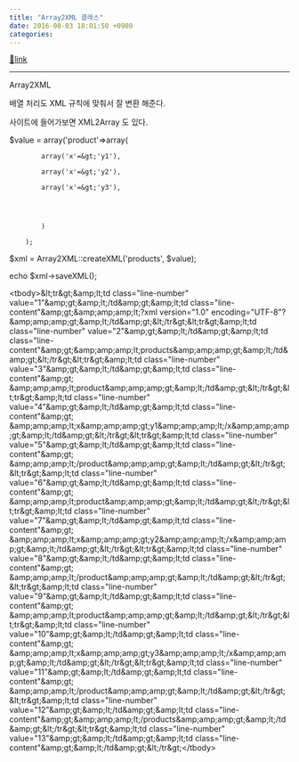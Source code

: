 ```yaml
---
title: "Array2XML 클래스"
date: 2016-08-03 18:01:50 +0900
categories: 
---
```

[🔗link](http://www.mins01.com/mh/tech/read/1026)
***


Array2XML  


배열 처리도 XML 규칙에 맞춰서 잘 변환 해준다.

사이트에 들어가보면 XML2Array 도 있다.

  
  


$value = array('product'=&gt;array(

			array('x'=&gt;'y1'),

			array('x'=&gt;'y2'),

			array('x'=&gt;'y3'),

  


			)

		);

  


$xml = Array2XML::createXML('products', $value);

echo $xml-&gt;saveXML();



  
  
  


<table>&lt;tbody&gt;&amp;lt;tr&amp;gt;&amp;amp;lt;td class="line-number" value="1"&amp;amp;gt;&amp;amp;lt;/td&amp;amp;gt;&amp;amp;lt;td class="line-content"&amp;amp;gt;&amp;amp;amp;amp;lt;?xml version="1.0" encoding="UTF-8"?&amp;amp;amp;amp;gt;&amp;amp;lt;/td&amp;amp;gt;&amp;lt;/tr&amp;gt;&amp;lt;tr&amp;gt;&amp;amp;lt;td class="line-number" value="2"&amp;amp;gt;&amp;amp;lt;/td&amp;amp;gt;&amp;amp;lt;td class="line-content"&amp;amp;gt;&amp;amp;amp;amp;lt;products&amp;amp;amp;amp;gt;&amp;amp;lt;/td&amp;amp;gt;&amp;lt;/tr&amp;gt;&amp;lt;tr&amp;gt;&amp;amp;lt;td class="line-number" value="3"&amp;amp;gt;&amp;amp;lt;/td&amp;amp;gt;&amp;amp;lt;td class="line-content"&amp;amp;gt;  &amp;amp;amp;amp;lt;product&amp;amp;amp;amp;gt;&amp;amp;lt;/td&amp;amp;gt;&amp;lt;/tr&amp;gt;&amp;lt;tr&amp;gt;&amp;amp;lt;td class="line-number" value="4"&amp;amp;gt;&amp;amp;lt;/td&amp;amp;gt;&amp;amp;lt;td class="line-content"&amp;amp;gt;    &amp;amp;amp;amp;lt;x&amp;amp;amp;amp;gt;y1&amp;amp;amp;amp;lt;/x&amp;amp;amp;amp;gt;&amp;amp;lt;/td&amp;amp;gt;&amp;lt;/tr&amp;gt;&amp;lt;tr&amp;gt;&amp;amp;lt;td class="line-number" value="5"&amp;amp;gt;&amp;amp;lt;/td&amp;amp;gt;&amp;amp;lt;td class="line-content"&amp;amp;gt;  &amp;amp;amp;amp;lt;/product&amp;amp;amp;amp;gt;&amp;amp;lt;/td&amp;amp;gt;&amp;lt;/tr&amp;gt;&amp;lt;tr&amp;gt;&amp;amp;lt;td class="line-number" value="6"&amp;amp;gt;&amp;amp;lt;/td&amp;amp;gt;&amp;amp;lt;td class="line-content"&amp;amp;gt;  &amp;amp;amp;amp;lt;product&amp;amp;amp;amp;gt;&amp;amp;lt;/td&amp;amp;gt;&amp;lt;/tr&amp;gt;&amp;lt;tr&amp;gt;&amp;amp;lt;td class="line-number" value="7"&amp;amp;gt;&amp;amp;lt;/td&amp;amp;gt;&amp;amp;lt;td class="line-content"&amp;amp;gt;    &amp;amp;amp;amp;lt;x&amp;amp;amp;amp;gt;y2&amp;amp;amp;amp;lt;/x&amp;amp;amp;amp;gt;&amp;amp;lt;/td&amp;amp;gt;&amp;lt;/tr&amp;gt;&amp;lt;tr&amp;gt;&amp;amp;lt;td class="line-number" value="8"&amp;amp;gt;&amp;amp;lt;/td&amp;amp;gt;&amp;amp;lt;td class="line-content"&amp;amp;gt;  &amp;amp;amp;amp;lt;/product&amp;amp;amp;amp;gt;&amp;amp;lt;/td&amp;amp;gt;&amp;lt;/tr&amp;gt;&amp;lt;tr&amp;gt;&amp;amp;lt;td class="line-number" value="9"&amp;amp;gt;&amp;amp;lt;/td&amp;amp;gt;&amp;amp;lt;td class="line-content"&amp;amp;gt;  &amp;amp;amp;amp;lt;product&amp;amp;amp;amp;gt;&amp;amp;lt;/td&amp;amp;gt;&amp;lt;/tr&amp;gt;&amp;lt;tr&amp;gt;&amp;amp;lt;td class="line-number" value="10"&amp;amp;gt;&amp;amp;lt;/td&amp;amp;gt;&amp;amp;lt;td class="line-content"&amp;amp;gt;    &amp;amp;amp;amp;lt;x&amp;amp;amp;amp;gt;y3&amp;amp;amp;amp;lt;/x&amp;amp;amp;amp;gt;&amp;amp;lt;/td&amp;amp;gt;&amp;lt;/tr&amp;gt;&amp;lt;tr&amp;gt;&amp;amp;lt;td class="line-number" value="11"&amp;amp;gt;&amp;amp;lt;/td&amp;amp;gt;&amp;amp;lt;td class="line-content"&amp;amp;gt;  &amp;amp;amp;amp;lt;/product&amp;amp;amp;amp;gt;&amp;amp;lt;/td&amp;amp;gt;&amp;lt;/tr&amp;gt;&amp;lt;tr&amp;gt;&amp;amp;lt;td class="line-number" value="12"&amp;amp;gt;&amp;amp;lt;/td&amp;amp;gt;&amp;amp;lt;td class="line-content"&amp;amp;gt;&amp;amp;amp;amp;lt;/products&amp;amp;amp;amp;gt;&amp;amp;lt;/td&amp;amp;gt;&amp;lt;/tr&amp;gt;&amp;lt;tr&amp;gt;&amp;amp;lt;td class="line-number" value="13"&amp;amp;gt;&amp;amp;lt;/td&amp;amp;gt;&amp;amp;lt;td class="line-content"&amp;amp;gt;&amp;amp;lt;/td&amp;amp;gt;&amp;lt;/tr&amp;gt;&lt;/tbody&gt;</table>
